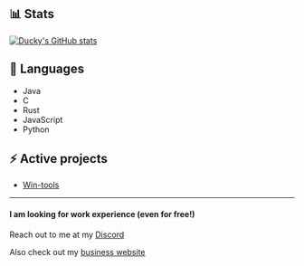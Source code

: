 ## 📊 Stats
[![Ducky's GitHub stats](https://github-readme-stats.vercel.app/api?username=duckysmacky)](https://github.com/anuraghazra/github-readme-stats&show_icons=true&theme=gotham )

## 🔮 Languages

- Java
- C
- Rust
- JavaScript
- Python

## ⚡ Active projects

- [Win-tools](https://github.com/duckysmacky/win-tools)

----
#### I am looking for work experience (even for free!)
Reach out to me at my [Discord](https://discord.com/users/689572887366991937)

Also check out my [business website](https://duckybusiness.carrd.co)
